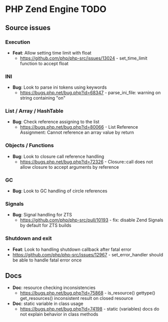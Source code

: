 # PHP Zend Engine TODO

## Source issues

### Execution

- **Feat**: Allow setting time limit with float
  - https://github.com/php/php-src/issues/13024 - set_time_limit function to accept float

### INI

- **Bug**: Look to parse ini tokens using keywords
  - https://bugs.php.net/bug.php?id=68347 - parse_ini_file: warning on string containing "on"

### List / Array / HashTable

- **Bug**: Check reference assigning to the list
  - https://bugs.php.net/bug.php?id=80066 - List Reference Assignment: Cannot reference an array value by return

### Objects / Functions

- **Bug**: Look to closure call reference handling
  - https://bugs.php.net/bug.php?id=72326 - Closure::call does not allow closure to accept arguments by reference

### GC

- **Bug**: Look to GC handling of circle references

### Signals

- **Bug**: Signal handling for ZTS
  - https://github.com/php/php-src/pull/10193 - fix: disable Zend Signals by default for ZTS builds

### Shutdown and exit

-  **Feat**: Look to handling shutdown callback after fatal error
  - https://github.com/php/php-src/issues/12967 - set_error_handler should be able to handle fatal error once

## Docs

- **Doc**: resource checking inconsistencies
  - https://bugs.php.net/bug.php?id=75868 - is_resource() gettype() get_resources() inconsistent result on closed resource
- **Doc**: static variable in class usage
  - https://bugs.php.net/bug.php?id=74198 - static (variables) docs do not explain behavior in class methods
